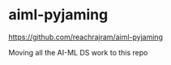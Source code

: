 # aiml-pyjaming
https://github.com/reachrajram/aiml-pyjaming

Moving all the AI-ML DS work to this repo
